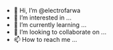 - 👋 Hi, I’m @electrofarwa
- 👀 I’m interested in ...
- 🌱 I’m currently learning ...
- 💞️ I’m looking to collaborate on ...
- 📫 How to reach me ...

<!---
electrofarwa/electrofarwa is a ✨ special ✨ repository because its `README.md` (this file) appears on your GitHub profile.
You can click the Preview link to take a look at your changes.
--->

